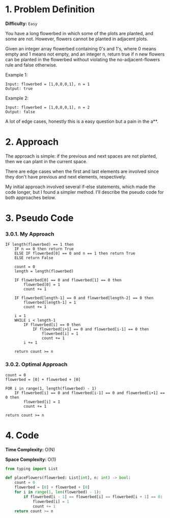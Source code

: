 # 1. Problem Definition

**Difficulty:** `Easy`

You have a long flowerbed in which some of the plots are planted, and some are not. However, flowers cannot be planted in adjacent plots.

Given an integer array flowerbed containing 0's and 1's, where 0 means empty and 1 means not empty, and an integer n, return true if n new flowers can be planted in the flowerbed without violating the no-adjacent-flowers rule and false otherwise.

 

Example 1:

```
Input: flowerbed = [1,0,0,0,1], n = 1
Output: true
```

Example 2:

```
Input: flowerbed = [1,0,0,0,1], n = 2
Output: false
```

A lot of edge cases, honestly this is a easy question but a pain in the a**.

# 2. Approach

The approach is simple: if the previous and next spaces are not planted, then we can plant in the current space.

There are edge cases when the first and last elements are involved since they don't have previous and next elements, respectively.

My initial approach involved several if-else statements, which made the code longer, but I found a simpler method. I'll describe the pseudo code for both approaches below.

# 3. Pseudo Code

### 3.0.1. My Approach

```
IF length(flowerbed) == 1 then
    IF n == 0 then return True
    ELSE IF flowerbed[0] == 0 and n == 1 then return True
    ELSE return False

    count = 0
    length = length(flowerbed)

    IF flowerbed[0] == 0 and flowerbed[1] == 0 then
        flowerbed[0] = 1
        count += 1
    
    IF flowerbed[length-1] == 0 and flowerbed[length-2] == 0 then
        flowerbed[length-1] = 1
        count += 1
    
    i = 1
    WHILE i < length-1 
        IF flowerbed[i] == 0 then
            IF flowerbed[i+1] == 0 and flowerbed[i-1] == 0 then
                flowerbed[i] = 1
                count += 1
        i += 1
    
    return count >= n
```

### 3.0.2. Optimal Approach

```
count = 0
flowerbed = [0] + flowerbed + [0] 

FOR i in range(1, length(flowerbed) - 1)
    IF flowerbed[i] == 0 and flowerbed[i-1] == 0 and flowerbed[i+1] == 0 then 
        flowerbed[i] = 1
        count += 1

return count >= n
```

# 4. Code

**Time Complexity:** O(N)

**Space Complexity:** O(1)

```python
from typing import List

def placeFlowers(flowerbed: List[int], n: int) -> bool:
    count = 0
    flowerbed = [0] + flowerbed + [0]
    for i in range(1, len(flowerbed) - 1):
        if flowerbed[i - 1] == flowerbed[i] == flowerbed[i + 1] == 0:
            flowerbed[i] = 1
            count += 1    
    return count >= n
```